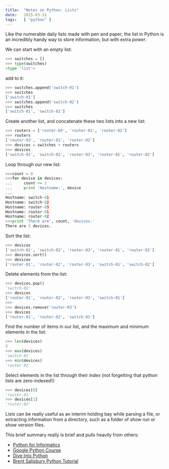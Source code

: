 ```yaml
---
title:  "Notes on Python: Lists"
date:   2015-03-31
tags:   [ "python" ]
---
```


Like the numerable daily lists made with pen and paper, the list in Python is an incredibly handy way to store information, but with extra *power*.

We can start with an empty list:

```python
>>> switches = []
>>> type(switches)
<type 'list'>
```

add to it:

```python
>>> switches.append('switch-01')
>>> switches
['switch-01']
>>> switches.append('switch-02')
>>> switches
['switch-01', 'switch-02']
```

Create another list, and concatenate these two lists into a new list:

```python
>>> routers = ['router-03', 'router-01', 'router-02']
>>> routers
['router-03', 'router-01', 'router-02']
>>> devices = switches + routers
>>> devices
['switch-01', 'switch-02', 'router-03', 'router-01', 'router-02']
```

Loop through our new list:

```python
>>>count = 0
>>>for device in devices:
...		count += 1
...     print 'Hostname:', device
...
Hostname: switch-01
Hostname: switch-02
Hostname: router-03
Hostname: router-01
Hostname: router-02
>>>print 'There are', count, 'devices.'
There are 5 devices.
```

Sort the list:

```python
>>> devices
['switch-01', 'switch-02', 'router-03', 'router-01', 'router-02']
>>> devices.sort()
>>> devices
['router-01', 'router-02', 'router-03', 'switch-01', 'switch-02']
```

Delete elements from the list:

```python
>>> devices.pop()
'switch-02'
>>> devices
['router-01', 'router-02', 'router-03', 'switch-01']
>>>
>>> devices.remove('router-03')
>>> devices
['router-01', 'router-02', 'switch-01']
```

Find the number of items in our list, and the maximum and minimum elements in the list:

```python
>>> len(devices)
3
>>> max(devices)
'switch-01'
>>> min(devices)
'router-01'
```

Select elements in the list through their index (not forgetting that python lists are zero-indexed!):

```python
>>> devices[0]
'router-01'
>>> devices[1]
'router-02'
```

Lists can be really useful as an interim holding bay while parsing a file, or extracting information from a directory, such as a folder of *show run* or *show version* files.

This brief summary really is brief and pulls heavily from others:

- [Python for Informatics][pfi]
- [Google Python Course][gpc]
- [Dive Into Python][dip]
- [Brent Salisbury Python Tutorial][bspt]

[pfi]:  http://www.pythonlearn.com/html-009/book009.html
[gpc]:  https://developers.google.com/edu/python/lists
[dip]:  http://www.diveintopython.net/native_data_types/lists.html
[bspt]: http://networkstatic.net/python-tutorial-functions-and-passing-lists-and-dictionaries-with-simple-examples/

